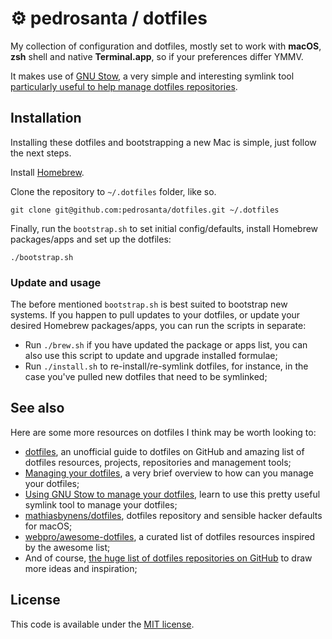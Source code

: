 # ⚙️ pedrosanta / dotfiles
My collection of configuration and dotfiles, mostly set to work with **macOS**, **zsh** shell and native **Terminal.app**, so if your preferences differ YMMV.

It makes use of [GNU Stow](https://www.gnu.org/software/stow/), a very simple and interesting symlink tool [particularly useful to help manage dotfiles repositories](http://brandon.invergo.net/news/2012-05-26-using-gnu-stow-to-manage-your-dotfiles.html).

## Installation

Installing these dotfiles and bootstrapping a new Mac is simple, just follow the next steps.

Install [Homebrew](http://brew.sh).

Clone the repository to `~/.dotfiles` folder, like so.

```shell
git clone git@github.com:pedrosanta/dotfiles.git ~/.dotfiles
```

Finally, run the `bootstrap.sh` to set initial config/defaults, install Homebrew packages/apps and set up the dotfiles:

```shell
./bootstrap.sh
```

### Update and usage

The before mentioned `bootstrap.sh` is best suited to bootstrap new systems. If you happen to pull updates to your dotfiles, or update your desired Homebrew packages/apps, you can run the scripts in separate:

- Run `./brew.sh` if you have updated the package or apps list, you can also use this script to update and upgrade installed formulae;
- Run `./install.sh` to re-install/re-symlink dotfiles, for instance, in the case you've pulled new dotfiles that need to be symlinked;

## See also

Here are some more resources on dotfiles I think may be worth looking to:

- [dotfiles](https://dotfiles.github.io), an unofficial guide to dotfiles on GitHub and amazing list of dotfiles resources, projects, repositories and management tools;
- [Managing your dotfiles](https://medium.com/@webprolific/managing-your-dotfiles-7d2725297304#.tp50yawhy), a very brief overview to how can you manage your dotfiles;
- [Using GNU Stow to manage your dotfiles](http://brandon.invergo.net/news/2012-05-26-using-gnu-stow-to-manage-your-dotfiles.html), learn to use this pretty useful symlink tool to manage your dotfiles;
- [mathiasbynens/dotfiles](https://github.com/mathiasbynens/dotfiles), dotfiles repository and sensible hacker defaults for macOS;
- [webpro/awesome-dotfiles](https://github.com/webpro/awesome-dotfiles), a curated list of dotfiles resources inspired by the awesome list;
- And of course, [the huge list of dotfiles repositories on GitHub](https://github.com/search?q=dotfiles&s=stars&type=Repositories) to draw more ideas and inspiration;

## License

This code is available under the [MIT license](LICENSE-MIT.txt).